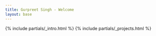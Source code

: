 ```yaml
---
title: Gurpreet Singh - Welcome
layout: base
---
```


{% include partials/_intro.html %}
{% include partials/_projects.html %}
